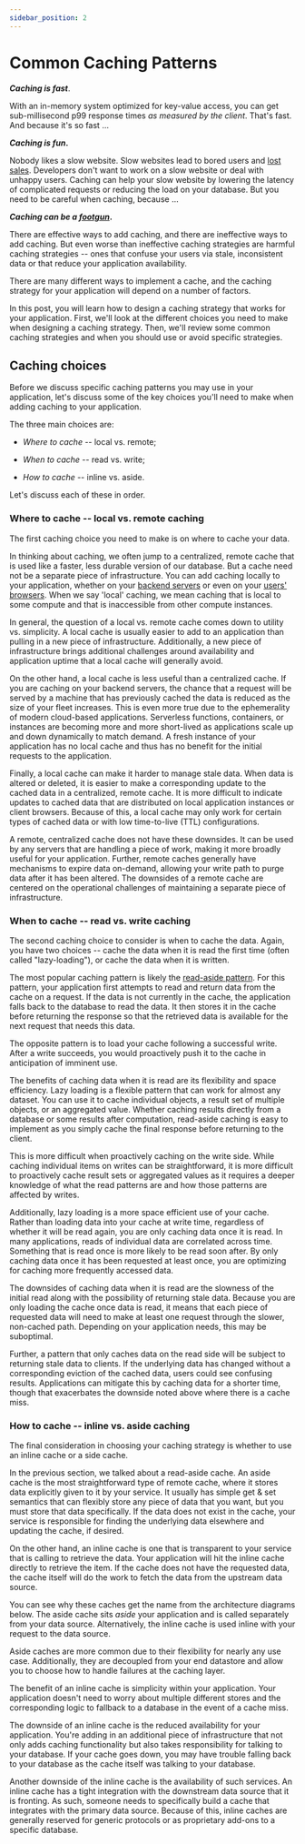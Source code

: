 ```yaml
---
sidebar_position: 2
---
```


# Common Caching Patterns

**_Caching is fast_**.

With an in-memory system optimized for key-value access, you can get sub-millisecond p99 response times _as measured by the client_. That's fast. And because it's so fast …

**_Caching is fun_.**

Nobody likes a slow website. Slow websites lead to bored users and [lost sales](https://www.gigaspaces.com/blog/amazon-found-every-100ms-of-latency-cost-them-1-in-sales/). Developers don't want to work on a slow website or deal with unhappy users. Caching can help your slow website by lowering the latency of complicated requests or reducing the load on your database. But you need to be careful when caching, because …

**_Caching can be a [footgun](https://twitter.com/forrestbrazeal/status/1451189473383890946?lang=en)_.**

There are effective ways to add caching, and there are ineffective ways to add caching. But even worse than ineffective caching strategies are harmful caching strategies -- ones that confuse your users via stale, inconsistent data or that reduce your application availability.

There are many different ways to implement a cache, and the caching strategy for your application will depend on a number of factors.

In this post, you will learn how to design a caching strategy that works for your application. First, we'll look at the different choices you need to make when designing a caching strategy. Then, we'll review some common caching strategies and when you should use or avoid specific strategies.

## Caching choices

Before we discuss specific caching patterns you may use in your application, let's discuss some of the key choices you'll need to make when adding caching to your application.

The three main choices are:

- _Where to cache_ -- local vs. remote;

- _When to cache_ -- read vs. write;

- _How to cache_ -- inline vs. aside.

Let's discuss each of these in order.

### Where to cache -- local vs. remote caching

The first caching choice you need to make is on where to cache your data.

In thinking about caching, we often jump to a centralized, remote cache that is used like a faster, less durable version of our database. But a cache need not be a separate piece of infrastructure. You can add caching locally to your application, whether on your [backend servers](#local-backend-caching) or even on your [users' browsers](#local-browser-caching). When we say 'local' caching, we mean caching that is local to some compute and that is inaccessible from other compute instances.

In general, the question of a local vs. remote cache comes down to utility vs. simplicity. A local cache is usually easier to add to an application than pulling in a new piece of infrastructure. Additionally, a new piece of infrastructure brings additional challenges around availability and application uptime that a local cache will generally avoid.

On the other hand, a local cache is less useful than a centralized cache. If you are caching on your backend servers, the chance that a request will be served by a machine that has previously cached the data is reduced as the size of your fleet increases. This is even more true due to the ephemerality of modern cloud-based applications. Serverless functions, containers, or instances are becoming more and more short-lived as applications scale up and down dynamically to match demand. A fresh instance of your application has no local cache and thus has no benefit for the initial requests to the application.

Finally, a local cache can make it harder to manage stale data. When data is altered or deleted, it is easier to make a corresponding update to the cached data in a centralized, remote cache. It is more difficult to indicate updates to cached data that are distributed on local application instances or client browsers. Because of this, a local cache may only work for certain types of cached data or with low time-to-live (TTL) configurations.

A remote, centralized cache does not have these downsides. It can be used by any servers that are handling a piece of work, making it more broadly useful for your application. Further, remote caches generally have mechanisms to expire data on-demand, allowing your write path to purge data after it has been altered. The downsides of a remote cache are centered on the operational challenges of maintaining a separate piece of infrastructure.

### When to cache -- read vs. write caching

The second caching choice to consider is when to cache the data. Again, you have two choices -- cache the data when it is read the first time (often called "lazy-loading"), or cache the data when it is written.

The most popular caching pattern is likely the [read-aside pattern](#read-aside-caching). For this pattern, your application first attempts to read and return data from the cache on a request. If the data is not currently in the cache, the application falls back to the database to read the data. It then stores it in the cache before returning the response so that the retrieved data is available for the next request that needs this data.

The opposite pattern is to load your cache following a successful write. After a write succeeds, you would proactively push it to the cache in anticipation of imminent use.

The benefits of caching data when it is read are its flexibility and space efficiency. Lazy loading is a flexible pattern that can work for almost any dataset. You can use it to cache individual objects, a result set of multiple objects, or an aggregated value. Whether caching results directly from a database or some results after computation, read-aside caching is easy to implement as you simply cache the final response before returning to the client.

This is more difficult when proactively caching on the write side. While caching individual items on writes can be straightforward, it is more difficult to proactively cache result sets or aggregated values as it requires a deeper knowledge of what the read patterns are and how those patterns are affected by writes.

Additionally, lazy loading is a more space efficient use of your cache. Rather than loading data into your cache at write time, regardless of whether it will be read again, you are only caching data once it is read. In many applications, reads of individual data are correlated across time. Something that is read once is more likely to be read soon after. By only caching data once it has been requested at least once, you are optimizing for caching more frequently accessed data.

The downsides of caching data when it is read are the slowness of the initial read along with the possibility of returning stale data. Because you are only loading the cache once data is read, it means that each piece of requested data will need to make at least one request through the slower, non-cached path. Depending on your application needs, this may be suboptimal.

Further, a pattern that only caches data on the read side will be subject to returning stale data to clients. If the underlying data has changed without a corresponding eviction of the cached data, users could see confusing results. Applications can mitigate this by caching data for a shorter time, though that exacerbates the downside noted above where there is a cache miss.

### How to cache -- inline vs. aside caching

The final consideration in choosing your caching strategy is whether to use an inline cache or a side cache.

In the previous section, we talked about a read-aside cache. An aside cache is the most straightforward type of remote cache, where it stores data explicitly given to it by your service. It usually has simple get & set semantics that can flexibly store any piece of data that you want, but you must store that data specifically. If the data does not exist in the cache, your service is responsible for finding the underlying data elsewhere and updating the cache, if desired.

On the other hand, an inline cache is one that is transparent to your service that is calling to retrieve the data. Your application will hit the inline cache directly to retrieve the item. If the cache does not have the requested data, the cache itself will do the work to fetch the data from the upstream data source.

You can see why these caches get the name from the architecture diagrams below. The aside cache sits _aside_ your application and is called separately from your data source. Alternatively, the inline cache is used inline with your request to the data source.

Aside caches are more common due to their flexibility for nearly any use case. Additionally, they are decoupled from your end datastore and allow you to choose how to handle failures at the caching layer.

The benefit of an inline cache is simplicity within your application. Your application doesn't need to worry about multiple different stores and the corresponding logic to fallback to a database in the event of a cache miss.

The downside of an inline cache is the reduced availability for your application. You're adding in an additional piece of infrastructure that not only adds caching functionality but also takes responsibility for talking to your database. If your cache goes down, you may have trouble falling back to your database as the cache itself was talking to your database.

Another downside of the inline cache is the availability of such services. An inline cache has a tight integration with the downstream data source that it is fronting. As such, someone needs to specifically build a cache that integrates with the primary data source. Because of this, inline caches are generally reserved for generic protocols or as proprietary add-ons to a specific database.
